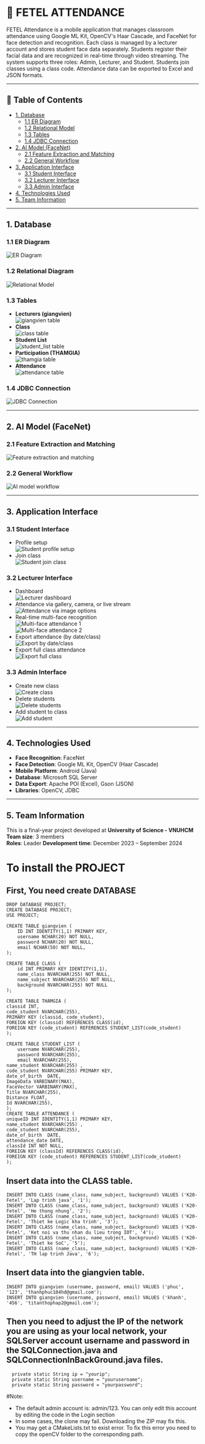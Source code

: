 # 🤖 FETEL ATTENDANCE

FETEL Attendance is a mobile application that manages classroom attendance using Google ML Kit, OpenCV's Haar Cascade, and FaceNet for face detection and recognition. Each class is managed by a lecturer account and stores student face data separately. Students register their facial data and are recognized in real-time through video streaming. The system supports three roles: Admin, Lecturer, and Student. Students join classes using a class code. Attendance data can be exported to Excel and JSON formats.

---

## 📌 Table of Contents

- [1. Database](#1-database)
  - [1.1 ER Diagram](#11-er-diagram)
  - [1.2 Relational Model](#12-relational-model)
  - [1.3 Tables](#13-tables)
  - [1.4 JDBC Connection](#14-jdbc-connection)
- [2. AI Model (FaceNet)](#2-ai-model-facenet)
  - [2.1 Feature Extraction and Matching](#21-feature-extraction-and-matching)
  - [2.2 General Workflow](#22-general-workflow)
- [3. Application Interface](#3-application-interface)
  - [3.1 Student Interface](#31-student-interface)
  - [3.2 Lecturer Interface](#32-lecturer-interface)
  - [3.3 Admin Interface](#33-admin-interface)
- [4. Technologies Used](#4-technologies-used)
- [5. Team Information](#5-team-information)

---

## 1. Database

### 1.1 ER Diagram  
![ER Diagram](https://imgur.com/FexTZSI.png)

### 1.2 Relational Diagram
![Relational Model](https://imgur.com/Pk7hAXR.png)

### 1.3 Tables  
- **Lecturers (giangvien)**  
  ![giangvien table](https://imgur.com/vub6RoW.png)  
- **Class**  
  ![class table](https://imgur.com/W3b9rqZ.png)  
- **Student List**  
  ![student_list table](https://imgur.com/dVud0aH.png)  
- **Participation (THAMGIA)**  
  ![thamgia table](https://imgur.com/yYmhpdC.png)  
- **Attendance**  
  ![attendance table](https://imgur.com/IbInPsl.png)  

### 1.4 JDBC Connection  
![JDBC Connection](https://imgur.com/xl5Cikt.png)

---

## 2. AI Model (FaceNet)

### 2.1 Feature Extraction and Matching  
![Feature extraction and matching](https://imgur.com/uGDuEZt.png)

### 2.2 General Workflow  
![AI model workflow](https://imgur.com/OXRaFTl.png)

---

## 3. Application Interface

### 3.1 Student Interface  
- Profile setup  
  ![Student profile setup](https://imgur.com/LYGp71e.png)  
- Join class  
  ![Student join class](https://imgur.com/bCSnN8T.png)  

### 3.2 Lecturer Interface  
- Dashboard  
  ![Lecturer dashboard](https://imgur.com/hXGeEhw.png)  
- Attendance via gallery, camera, or live stream  
  ![Attendance via image options](https://imgur.com/ztRBmOa.png)  
- Real-time multi-face recognition  
  ![Multi-face attendance 1](https://imgur.com/8whQkBj.png)  
  ![Multi-face attendance 2](https://imgur.com/mf6igWF.png)  
- Export attendance (by date/class)  
  ![Export by date/class](https://imgur.com/7JjN6EM.png)  
- Export full class attendance  
  ![Export full class](https://imgur.com/SMZ8wRO.png)  

### 3.3 Admin Interface  
- Create new class  
  ![Create class](https://imgur.com/KYfXTsp.png)  
- Delete students  
  ![Delete students](https://imgur.com/vzrzfcV.png)  
- Add student to class  
  ![Add student](https://imgur.com/uHGHsdN.png)  

---

## 4. Technologies Used

- **Face Recognition**: FaceNet
- **Face Detection**: Google ML Kit, OpenCV (Haar Cascade)
- **Mobile Platform**: Android (Java)
- **Database**: Microsoft SQL Server
- **Data Export**: Apache POI (Excel), Gson (JSON)
- **Libraries**: OpenCV, JDBC

---

## 5. Team Information

This is a final-year project developed at **University of Science - VNUHCM**  
**Team size**: 3 members  
**Roles**: Leader
**Development time**: December 2023 – September 2024


# To install the PROJECT
First, You need create DATABASE
-----------------------------------------------------------------------
    DROP DATABASE PROJECT;
    CREATE DATABASE PROJECT;
    USE PROJECT;

    CREATE TABLE giangvien (
        ID INT IDENTITY(1,1) PRIMARY KEY,
        username NCHAR(20) NOT NULL,
        password NCHAR(20) NOT NULL,
        email NCHAR(50) NOT NULL,
    );

    CREATE TABLE CLASS (
        id INT PRIMARY KEY IDENTITY(1,1),
        name_class NVARCHAR(255) NOT NULL,
        name_subject NVARCHAR(255) NOT NULL,
        background NVARCHAR(255) NOT NULL
    );
    
    CREATE TABLE THAMGIA (
	classid INT,
	code_student NVARCHAR(255),
	PRIMARY KEY (classid, code_student),
	FOREIGN KEY (classid) REFERENCES CLASS(id),
	FOREIGN KEY (code_student) REFERENCES STUDENT_LIST(code_student)
    );
   
    CREATE TABLE STUDENT_LIST (
        username NVARCHAR(255),
        password NVARCHAR(255),
        email NVARCHAR(255),
	name_student NVARCHAR(255) ,
	code_student NVARCHAR(255) PRIMARY KEY,
	date_of_birth  DATE,
	ImageData VARBINARY(MAX),
	FaceVector VARBINARY(MAX),
	Title NVARCHAR(255),
	Distance FLOAT,
	Id NVARCHAR(255),
    );
    CREATE TABLE ATTENDANCE (
    uniqueID INT IDENTITY(1,1) PRIMARY KEY,
    name_student NVARCHAR(255) ,
    code_student NVARCHAR(255),
    date_of_birth  DATE,
    attendance_date DATE,
    classId INT NOT NULL,
    FOREIGN KEY (classId) REFERENCES CLASS(id), 
    FOREIGN KEY (code_student) REFERENCES STUDENT_LIST(code_student)
    );
 Insert data into the CLASS table.
-----------------------------------------------------------------------
    INSERT INTO CLASS (name_class, name_subject, background) VALUES ('K20-Fetel', 'Lap trinh java', '1');
    INSERT INTO CLASS (name_class, name_subject, background) VALUES ('K20-Fetel', 'He thong nhung', '2');
    INSERT INTO CLASS (name_class, name_subject, background) VALUES ('K20-Fetel', 'Thiet ke Logic kha trinh', '3');
    INSERT INTO CLASS (name_class, name_subject, background) VALUES ('K20-Fetel', 'Ket noi va thu nhan du lieu trong IOT', '4');
    INSERT INTO CLASS (name_class, name_subject, background) VALUES ('K20-Fetel', 'Thiet ke SoC', '5');
    INSERT INTO CLASS (name_class, name_subject, background) VALUES ('K20-Fetel', 'TH lap trinh Java', '6');

 Insert data into the giangvien table.
-----------------------------------------------------------------------
    INSERT INTO giangvien (username, password, email) VALUES ('phuc', '123', 'thanhphuc104hd@gmail.com');
    INSERT INTO giangvien (username, password, email) VALUES ('khanh', '456', 'titanthophap2@gmail.com');

Then you need to adjust the IP of the network you are using as your local network, your SQLServer account username and password in the SQLConnection.java and SQLConnectionInBackGround.java files. 
-----------------------------------------------------------------------
      private static String ip = "yourip";
      private static String username = "yourusername";
      private static String password = "yourpassword";
#Note:
- The default admin account is: admin/123. You can only edit this account by editing the code in the Login section
- In some cases, the clone may fail. Downloading the ZIP may fix this.
- You may get a CMakeLists.txt to exist error. To fix this error you need to copy the openCV folder to the corresponding path.
